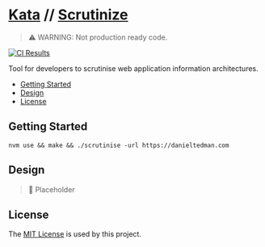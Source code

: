 # [Kata](https://github.com/dbtedman/kata) // [Scrutinize](https://github.com/dbtedman/kata-scrutinize)

> ⚠️ WARNING: Not production ready code.

[![CI Results](https://github.com/dbtedman/kata-scrutinize/workflows/ci/badge.svg)](https://github.com/dbtedman/kata-scrutinize/actions?workflow=ci)

Tool for developers to scrutinise web application information architectures.

-   [Getting Started](#getting-started)
-   [Design](#design)
-   [License](#license)

## Getting Started

```shell
nvm use && make && ./scrutinise -url https://danieltedman.com
```

## Design

> 🚧 Placeholder

## License

The [MIT License](./LICENSE.md) is used by this project.
